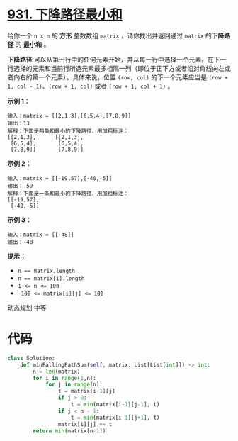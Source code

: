 <!--
 * @Description: 
 * @Autor: Au3C2
 * @Date: 2021-07-27 15:45:41
 * @LastEditors: Au3C2
 * @LastEditTime: 2021-07-27 15:45:42
-->
# [931. 下降路径最小和](https://leetcode-cn.com/problems/minimum-falling-path-sum/)

给你一个 `n x n` 的 **方形** 整数数组 `matrix` ，请你找出并返回通过 `matrix` 的**下降路径** 的 **最小和** 。

**下降路径** 可以从第一行中的任何元素开始，并从每一行中选择一个元素。在下一行选择的元素和当前行所选元素最多相隔一列（即位于正下方或者沿对角线向左或者向右的第一个元素）。具体来说，位置 `(row, col)` 的下一个元素应当是 `(row + 1, col - 1)`、`(row + 1, col)` 或者 `(row + 1, col + 1)` 。

 

**示例 1：**

```
输入：matrix = [[2,1,3],[6,5,4],[7,8,9]]
输出：13
解释：下面是两条和最小的下降路径，用加粗标注：
[[2,1,3],      [[2,1,3],
 [6,5,4],       [6,5,4],
 [7,8,9]]       [7,8,9]]
```

**示例 2：**

```
输入：matrix = [[-19,57],[-40,-5]]
输出：-59
解释：下面是一条和最小的下降路径，用加粗标注：
[[-19,57],
 [-40,-5]]
```

**示例 3：**

```
输入：matrix = [[-48]]
输出：-48
```

 

**提示：**

-   `n == matrix.length`
-   `n == matrix[i].length`
-   `1 <= n <= 100`
-   `-100 <= matrix[i][j] <= 100`

动态规划 中等

# 代码

```python
class Solution:
    def minFallingPathSum(self, matrix: List[List[int]]) -> int:
        n = len(matrix)
        for i in range(1,n):
            for j in range(n):
                t = matrix[i-1][j]
                if j > 0:
                    t = min(matrix[i-1][j-1], t)
                if j < n - 1:
                    t = min(matrix[i-1][j+1], t)
                matrix[i][j] += t
        return min(matrix[n-1])
```

